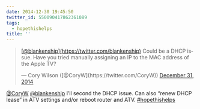 ```yaml
---
date: 2014-12-30 19:45:50
twitter_id: 550090417862361089
tags:
  - hopethishelps
title: ''
---
```


<blockquote class="twitter-tweet"><p lang="en" dir="ltr"><a href="https://twitter.com/blankenship?ref_src=twsrc%5Etfw">[@blankenship](https://twitter.com/blankenship)</a> Could be a DHCP issue. Have you tried manually assigning an IP to the MAC address of the Apple TV?</p>&mdash; Cory Wilson ([@CoryW](https://twitter.com/CoryW)) <a href="https://twitter.com/CoryW/status/550085002680365056?ref_src=twsrc%5Etfw">December 31, 2014</a></blockquote>
<script async src="https://platform.twitter.com/widgets.js" charset="utf-8"></script>

[@CoryW](https://twitter.com/CoryW) [@blankenship](https://twitter.com/blankenship) I’ll second the DHCP issue. Can also “renew DHCP lease” in ATV settings and/or reboot router and ATV. [#hopethishelps](https://twitter.com/hashtag/hopethishelps)
